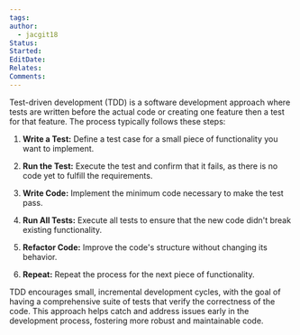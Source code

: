 ```yaml
---
tags: 
author:
  - jacgit18
Status: 
Started: 
EditDate: 
Relates: 
Comments:
---
```

Test-driven development (TDD) is a software development approach where tests are written before the actual code or creating one feature then a test for that feature. The process typically follows these steps:

1. **Write a Test:** Define a test case for a small piece of functionality you want to implement.

2. **Run the Test:** Execute the test and confirm that it fails, as there is no code yet to fulfill the requirements.

3. **Write Code:** Implement the minimum code necessary to make the test pass.

4. **Run All Tests:** Execute all tests to ensure that the new code didn't break existing functionality.

5. **Refactor Code:** Improve the code's structure without changing its behavior.

6. **Repeat:** Repeat the process for the next piece of functionality.

TDD encourages small, incremental development cycles, with the goal of having a comprehensive suite of tests that verify the correctness of the code. This approach helps catch and address issues early in the development process, fostering more robust and maintainable code.

